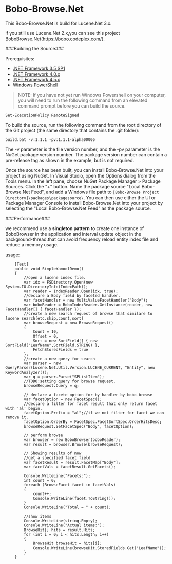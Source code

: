 Bobo-Browse.Net
===============

This Bobo-Browse.Net is build for Lucene.Net 3.x.

if you still use Lucene.Net 2.x,you can see this project BoboBrowse.Net(https://bobo.codeplex.com/).

###Building the Source###

Prerequisites:

- [.NET Framework 3.5 SP1](http://www.microsoft.com/en-us/download/details.aspx?id=25150)
- [.NET Framework 4.0.x](http://www.microsoft.com/en-us/download/details.aspx?id=17851)
- [.NET Framework 4.5.x](http://www.microsoft.com/en-us/download/details.aspx?id=42643)
- [Windows PowerShell](http://technet.microsoft.com/en-us/library/hh847837.aspx)

> NOTE: If you have not yet run Windows Powershell on your computer, you will need to run the following command from an elevated command prompt before you can build the source.

```
Set-ExecutionPolicy RemoteSigned
```

To build the source, run the following command from the root directory of the Git project (the same directory that contains the .git folder):

```
build.bat -v:1.1.1 -pv:1.1.1-alpha00006
```

The -v parameter is the file version number, and the -pv parameter is the NuGet package version number. The package version number can contain a pre-release tag as shown in the example, but is not required.

Once the source has been built, you can install Bobo-Browse.Net into your project using NuGet. In Visual Studio, open the Options dialog from the Tools menu. In the left pane, choose NuGet Package Manager > Package Sources. Click the "+" button. Name the package source "Local Bobo-Browse.Net Feed", and add a Windows file path to `[Bobo-Browse Project Directory]\packages\packagesource\`. You can then use either the UI or Package Manager Console to install Bobo-Browse.Net into your project by selecting the "Local Bobo-Browse.Net Feed" as the package source.

###Performance###

we recommend use a  **singleton pattern** to create one instance of BoboBrowser in the application and interval update  object in the background-thread.that can avoid frequency reload entity index file and reduce a memory usage.

usage:

        [Test]
        public void SimpleYamoolDemo()
        {
            //open a lucene index file.                 
            var idx = FSDirectory.Open(new System.IO.DirectoryInfo(IndexPath));
            var reader = IndexReader.Open(idx, true);
            //declare a Body field by faceted handler.
            var facetHandler = new MultiValueFacetHandler("Body");
            var boboReader = BoboIndexReader.GetInstance(reader, new FacetHandler[] { facetHandler });
            //create a new search request of browse that similare to lucene search(etc.skip,count,sort)
            var browseRequest = new BrowseRequest()
            {
                Count = 10,
                Offset = 0,
                Sort = new SortField[] { new SortField("LeafName",SortField.STRING) },
                FetchStoredFields = true
            };
            //create a new query for search
            var parser = new QueryParser(Lucene.Net.Util.Version.LUCENE_CURRENT, "Entity", new KeywordAnalyzer());
            var q = parser.Parse("SPListItem");
            //TODO:setting query for browse request.
            browseRequest.Query = q;

            // declare a facete option for by handler by bobo-browse
            var facetOption = new FacetSpec();
            //declare a filter for facet result that only return facet with 'al' begin.            
            facetOption.Prefix = "al";//if we not filter for facet we can remove it.
            facetOption.OrderBy = FacetSpec.FacetSortSpec.OrderHitsDesc;            
            browseRequest.SetFacetSpec("Body", facetOption);

            // perform browse
            var browser = new BoboBrowser(boboReader);
            var result = browser.Browse(browseRequest);

            // Showing results of now          
            //get a specified facet field
            var facetResult = result.FacetMap["Body"];
            var facetVals = facetResult.GetFacets();

            Console.WriteLine("Facets:");
            int count = 0;
            foreach (BrowseFacet facet in facetVals)
            {
                count++;
                Console.WriteLine(facet.ToString());
            }
            Console.WriteLine("Total = " + count);

            //show items
            Console.WriteLine(string.Empty);
            Console.WriteLine("Actual items:");
            BrowseHit[] hits = result.Hits;
            for (int i = 0; i < hits.Length; i++)
            {
                BrowseHit browseHit = hits[i];
                Console.WriteLine(browseHit.StoredFields.Get("LeafName"));
            }
        }    
